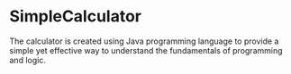 # SimpleCalculator
The calculator is created using Java programming language to provide a simple yet effective way to understand the fundamentals of programming and logic.
